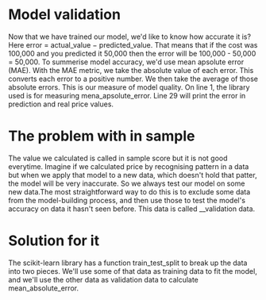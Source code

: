 # Model validation
Now that we have trained our model, we'd like to know how accurate it is?
Here error = actual_value − predicted_value. That means that if the cost was 100,000 and you predicted it 50,000 then the error will be 100,000 - 50,000 = 50,000.
To summerise model accuracy, we'd use mean apsolute error (MAE). With the MAE metric, we take the absolute value of each error. This converts each error to a positive number. We then take the average of those absolute errors. This is our measure of model quality.
On line 1, the library used is for measuring mena_apsolute_error.
Line 29 will print the error in prediction and real price values.

# The problem with in sample 
The value we calculated is called in sample score but it is not good everytime. Imagine if we calculated price by recognising pattern in a data but when we apply that model to a new data, which doesn't hold that patter, the model will be very inaccurate. So we always test our model on some new data.The most straightforward way to do this is to exclude some data from the model-building process, and then use those to test the model's accuracy on data it hasn't seen before. This data is called __validation data.

# Solution for it
The scikit-learn library has a function train_test_split to break up the data into two pieces. We'll use some of that data as training data to fit the model, and we'll use the other data as validation data to calculate mean_absolute_error.
